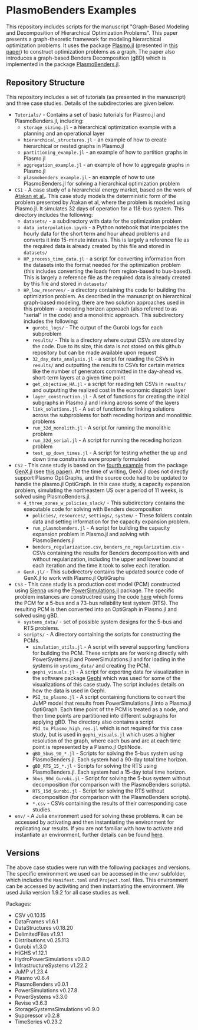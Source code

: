 # PlasmoBenders Examples

This repository includes scripts for the manuscript "Graph-Based Modeling and Decomposition of Hierarchical Optimization Problems". This paper presents a graph-theoretic framework for modeling hierarchical optimization problems. It uses the package [Plasmo.jl](https://github.com/plasmo-dev/Plasmo.jl/tree/main) (presented in [this paper](https://link.springer.com/article/10.1007/s12532-022-00223-3)) to construct optimization problems as a graph. The paper also introduces a graph-based Benders Decomposition (gBD) which is implemented in the package [PlasmoBenders.jl](https://github.com/plasmo-dev/PlasmoAlgorithms.jl/). 

## Repository Structure

This repository includes a set of tutorials (as presented in the manuscript) and three case studies. Details of the subdirectories are given below. 

* `Tutorials/` - Contains a set of basic tutorials for Plasmo.jl and PlasmoBenders.jl, including:
  * `storage_sizing.jl` - a hierarchical optimization example with a planning and an operational layer
  * `hierarchical_structures.jl` - an example of how to create hierarchical or nested graphs in Plasmo.jl
  * `partitioning_example.jl` - an example of how to partition graphs in Plasmo.jl
  * `aggregation_example.jl` - an example of how to aggregate graphs in Plasmo.jl
  * `plasmobenders_example.jl` - an example of how to use PlasmoBenders.jl for solving a hierarchical optimization problem
* `CS1` - A case study of a hierarchcial energy market, based on the work of [Atakan et al.](https://doi.org/10.1016/j.ejor.2021.12.042). This case study models the deterministic form of the problem presented by Atakan et al, where the problem is modeled using Plasmo.jl. It simulates 32 days of operation for a 118-bus system. This directory includes the following: 
  * `datasets/` - a subdirectory with data for the optimization problem
  * `data_interpolation.ipynb` - a Python notebook that interpolates the hourly data for the short term and hour ahead problems and converts it into 15-minute intervals. This is largely a reference file as the required data is already created by this file and stored in `datasets/`
  * `HP_process_time_data.jl` - a script for converting information from the datasets into the format needed for the optimization problem (this includes converting the loads from region-based to bus-based). This is largely a reference file as the required data is already created by this file and stored in `datasets/`
  * `HP_low_reserves/` - a directory containing the code for building the optimization problem. As described in the manuscript on hierarchical graph-based modeling, there are two solution approaches used in this problem - a receding horizon approach (also referred to as "serial" in the code) and a monolithic approach. This subdirectory includes the following: 
    * `gurobi_logs/` - The output of the Gurobi logs for each subproblem
    * `results/` - This is a directory where output CSVs are stored by the code. Due to its size, this data is not stored on this github repository but can be made available upon request
    * `32_day_data_analysis.jl` - a script for reading the CSVs in `results/` and outputting the results to CSVs for certain metrics like the number of generators committed in the day-ahead vs. short-term layers at a given time point
    * `get_objective_HA.jl` - a script for reading teh CSVs in `results/` and outputting the realized cost in the economic dispatch layer
    * `layer_construction.jl` - A set of functions for creating the initial subgraphs in Plasmo.jl and linking across some of the layers
    * `link_solutions.jl` - A set of functions for linking solutions across the subproblems for both receding horizon and monolithic problems
    * `run_32d_monolith.jl` - A script for running the monolithic problem
    * `run_32d_serial.jl` - A script for running the receding horizon problem
    * `test_up_down_times.jl` - A script for testing whether the up and down time constraints were properly formulated
* `CS2` - This case study is based on the [fourth example](https://github.com/GenXProject/GenX.jl/tree/main/example_systems/4_three_zones_w_policies_slack) from the package [GenX.jl](https://github.com/GenXProject/GenX.jl) (see [this paper](https://energy.mit.edu/wp-content/uploads/2017/10/Enhanced-Decision-Support-for-a-Changing-Electricity-Landscape.pdf)). At the time of writing, GenX.jl does not directly support Plasmo OptiGraphs, and the source code had to be updated to handle the plasmo.jl OptiGraph. In this case study, a capacity expansion problem, simulating the northeastern US over a period of 11 weeks, is solved using PlasmoBenders.jl.
  * `4_three_zones_w_policies_slack/` - This subdirectory contains the executable code for solving with Benders decomposition
    * `policies/`, `resources/`, `settings/`, `system/` - These folders contain data and setting information for the capacity expansion problem.
    * `run_plasmobenders.jl` - A script for building the capacity expansion problem in Plasmo.jl and solving wtih PlasmoBenders.jl
    * `benders_regularization.csv`, `benders_no_regularization.csv` - CSVs containing the results for Benders decomposition with and without regularization, including the upper and lower bound at each iteration and the time it took to solve each iteration.
  * `GenX.jl/` - This subdirectory contains the updated source code of GenX.jl to work with Plasmo.jl OptiGraphs
* `CS3` - This case study is a production cost model (PCM) constructed using [Sienna](https://github.com/NREL-Sienna) using the [PowerSimulations.jl](https://arxiv.org/abs/2404.03074v1) package. The specific problem instances are constructred using the code [here](https://github.com/NREL/LDES-Sizing-and-siting-model) which forms the PCM for a 5-bus and a 73-bus reliability test system (RTS). The resulting PCM is then converted into an OptiGraph in Plasmo.jl and solved using gBD.
  * `systems_data/` - set of possible system designs for the 5-bus and RTS problems. 
  * `scripts/` - A directory containing the scripts for constructing the PCMs.
    * `simulation_utils.jl` - A script with several supporting functions for building the PCM. These scripts are for working directly with PowerSystems.jl and PowerSimulations.jl and for loading in the systems in `systems_data/` and creating the PCM. 
    * `gephi_visuals.jl` - A script for exporting data for visualization in the software package [Gephi](https://gephi.org/) which was used for some of the visualizations of this case study. The script includes details on how the data is used in Gephi.
    * `PSI_to_plasmo.jl` - A script containing functions to convert the JuMP model that results from PowerSimulations.jl into a Plasmo.jl OptiGraph. Each time point of the PCM is treated as a node, and then time points are partitioned into different subgraphs for applying gBD. The directory also contains a script `PSI_to_Plasmo_high_res.jl` which is not required for this case study, but is used in `gephi_visuals.jl` which uses a higher resolution of the graph, where each bus and arc at each time point is represented by a Plasmo.jl OptiNode. 
    * `gBD_5bus_90_*.jl` - Scripts for solving the 5-bus system using PlasmoBenders.jl. Each system had a 90-day total time horizon. 
    * `gBD_RTS_15_*.jl` - Scripts for solving the RTS using PlasmoBenders.jl. Each system had a 15-day total time horizon.
    * `5bus_90d_Gurobi.jl` - Script for solving the 5-bus system without decomposition (for comparison with the PlasmoBenders scripts).
    * `RTS_15d_Gurobi.jl` - Script for solving the RTS without decomposition (for comparison with the PlasmoBenders scripts).
    * `*.csv` - CSVs containing the results of their corresponding case studies.
* `env/` - A Julia environment used for solving these problems. It can be accessed by activating and then instantiating the environment for replicating our results. If you are not familiar with how to activate and instantiate an environment, further details can be found [here](https://pkgdocs.julialang.org/v1/environments/).

## Versions

The above case studies were run with the following packages and versions. The specific environment we used can be accessed in the `env/` subfolder, which includes the `Manifest.toml` and `Project.toml` files. This environment can be accessed by activiting and then instantiating the environment. We used Julia version 1.9.2 for all case studies as well. 

Packages: 
 * CSV v0.10.15
 * DataFrames v1.6.1
 * DataStructures v0.18.20
 * DelimitedFiles v1.9.1
 * Distributions v0.25.113
 * Gurobi v1.3.0
 * HiGHS v1.12.1
 * HydroPowerSimulations v0.8.0
 * InfrastructureSystems v1.22.2
 * JuMP v1.23.4
 * Plasmo v0.6.4
 * PlasmoBenders v0.0.1
 * PowerSimulations v0.27.8
 * PowerSystems v3.3.0
 * Revise v3.6.3
 * StorageSystemsSimulations v0.9.0
 * Suppressor v0.2.8
 * TimeSeries v0.23.2